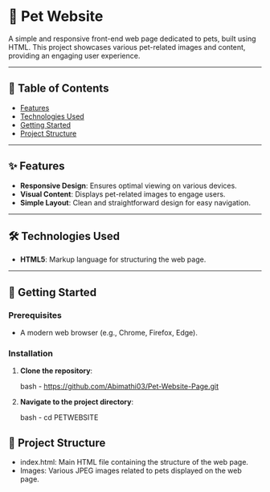 # 🐾 Pet Website

A simple and responsive front-end web page dedicated to pets, built using HTML. This project showcases various pet-related images and content, providing an engaging user experience.

---

## 📌 Table of Contents

- [Features](#features)
- [Technologies Used](#technologies-used)
- [Getting Started](#getting-started)
- [Project Structure](#project-structure)

---

## ✨ Features

- **Responsive Design**: Ensures optimal viewing on various devices.
- **Visual Content**: Displays pet-related images to engage users.
- **Simple Layout**: Clean and straightforward design for easy navigation.

---

## 🛠 Technologies Used

- **HTML5**: Markup language for structuring the web page.

---

## 🚀 Getting Started

### Prerequisites

- A modern web browser (e.g., Chrome, Firefox, Edge).

### Installation

1. **Clone the repository**:

   bash - https://github.com/Abimathi03/Pet-Website-Page.git

2. **Navigate to the project directory**:
   
   bash - cd PETWEBSITE

## 📁 Project Structure

- index.html: Main HTML file containing the structure of the web page.
- Images: Various JPEG images related to pets displayed on the web page.
